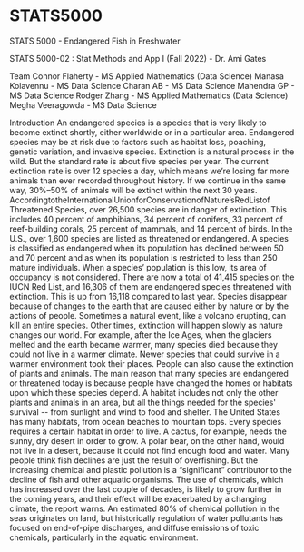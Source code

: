 # STATS5000
STATS 5000 - Endangered Fish in Freshwater

STATS 5000-02 : Stat Methods and App I (Fall 2022) - Dr. Ami Gates

Team
Connor Flaherty - MS Applied Mathematics (Data Science) 
Manasa Kolavennu - MS Data Science
Charan AB - MS Data Science
Mahendra GP - MS Data Science
Rodger Zhang - MS Applied Mathematics (Data Science) 
Megha Veeragowda - MS Data Science
   
Introduction
An endangered species is a species that is very likely to become extinct shortly, either worldwide or in a particular area. Endangered species may be at risk due to factors such as habitat loss, poaching, genetic variation, and invasive species.
Extinction is a natural process in the wild. But the standard rate is about five species per year. The current extinction rate is over 12 species a day, which means we’re losing far more animals than ever recorded throughout history. If we continue in the same way, 30%–50% of animals will be extinct within the next 30 years. AccordingtotheInternationalUnionforConservationofNature’sRedListof Threatened Species, over 26,500 species are in danger of extinction. This includes 40 percent of amphibians, 34 percent of conifers, 33 percent of reef-building corals, 25 percent of mammals, and 14 percent of birds. In the U.S., over 1,600 species are listed as threatened or endangered.
A species is classified as endangered when its population has declined between 50 and 70 percent and as when its population is restricted to less than 250 mature individuals. When a species’ population is this low, its area of occupancy is not considered. There are now a total of 41,415 species on the IUCN Red List, and 16,306 of them are endangered species threatened with extinction. This is up from 16,118 compared to last year.
Species disappear because of changes to the earth that are caused either by nature or by the actions of people. Sometimes a natural event, like a volcano erupting, can kill an entire species. Other times, extinction will happen slowly as nature changes our world. For example, after the Ice Ages, when the glaciers melted and the earth became warmer, many species died because they could not live in a warmer climate. Newer species that could survive in a warmer environment took their places.
People can also cause the extinction of plants and animals. The main reason that many species are endangered or threatened today is because people have changed the homes or habitats upon which these species depend. A habitat includes not only the other plants and animals in an area, but all the things needed for the species' survival -- from sunlight and wind to food and shelter. The United States has many habitats, from ocean beaches to mountain tops. Every species requires a certain habitat in order to live. A cactus, for example, needs the sunny, dry desert in order to grow. A polar bear, on the other hand, would not live in a desert, because it could not find enough food and water.
Many people think fish declines are just the result of overfishing. But the increasing chemical and plastic pollution is a “significant” contributor to the decline of fish and other aquatic organisms. The use of chemicals, which has increased over the last couple of decades, is likely to grow further in the coming years, and their effect will be exacerbated by a changing climate, the report warns. An estimated 80% of chemical pollution in the seas originates on land, but historically regulation of water pollutants has focused on end-of-pipe discharges, and diffuse emissions of toxic chemicals, particularly in the aquatic environment.
